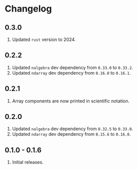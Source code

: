 # Changelog

## 0.3.0

1. Updated `rust` version to 2024.

## 0.2.2

1. Updated `nalgebra` dev dependency from `0.33.0` to `0.33.2`.
1. Updated `ndarray` dev dependency from `0.16.0` to `0.16.1`.

## 0.2.1

1. Array components are now printed in scientific notation.

## 0.2.0

1. Updated `nalgebra` dev dependency from `0.32.5` to `0.33.0`.
1. Updated `ndarray` dev dependency from `0.15.6` to `0.16.0`.

## 0.1.0 - 0.1.6

1. Initial releases.
